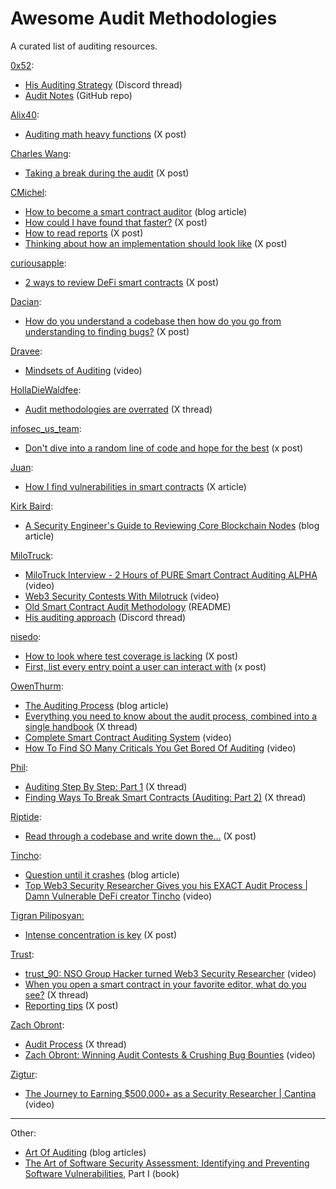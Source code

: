 # Awesome Audit Methodologies
A curated list of auditing resources.

[0x52](https://x.com/IAm0x52):
- [His Auditing Strategy](https://discord.com/channels/892958705933512744/1110934932240465990/1111092389466087455) (Discord thread)
- [Audit Notes](https://github.com/IAm0x52/AuditNoteSharing) (GitHub repo)

[Alix40](https://x.com/AliX__40):
- [Auditing math heavy functions](https://x.com/AliX__40/status/1807319152811512143) (X post)

[Charles Wang](https://x.com/0xCharlesWang):
- [Taking a break during the audit](https://x.com/0xCharlesWang/status/1697927014416552313) (X post)

[CMichel](https://x.com/cmichelio):
- [How to become a smart contract auditor](https://cmichel.io/how-to-become-a-smart-contract-auditor/) (blog article)
- [How could I have found that faster?](https://x.com/cmichelio/status/1884541645078818897) (X post)
- [How to read reports](https://x.com/cmichelio/status/1892192145047736333) (X post)
- [Thinking about how an implementation should look like](https://x.com/cmichelio/status/1807332056852217886) (X post)

[curiousapple](https://x.com/0xcuriousapple):
- [2 ways to review DeFi smart contracts](https://x.com/0xcuriousapple/status/1961582165679911114) (X post)

[Dacian](https://x.com/DevDacian):
- [How do you understand a codebase then how do you go from understanding to finding bugs?](https://x.com/DevDacian/status/1754129562261446679) (X post)

[Dravee](https://x.com/bowtieddravee):
- [Mindsets of Auditing](https://justdravee.github.io/posts/video-mindsets-of-auditing/) (video)

[HollaDieWaldfee](https://x.com/HollaWaldfee100):
- [Audit methodologies are overrated](https://x.com/HollaWaldfee100/status/1754806292458131457) (X thread)

[infosec_us_team](https://x.com/Infosec_us_team):
- [Don't dive into a random line of code and hope for the best](https://x.com/nisedo_/status/1959941939702198358) (x post)

[Juan](https://x.com/0xjuaan):
- [How I find vulnerabilities in smart contracts](https://x.com/0xjuaan/status/1806696969223745714) (X article)

[Kirk Baird](https://x.com/kirkthebaird):
- [A Security Engineer's Guide to Reviewing Core Blockchain Nodes](https://blog.sigmaprime.io/core-node-security.html) (blog article)

[MiloTruck](https://x.com/MiloTruck):
- [MiloTruck Interview - 2 Hours of PURE Smart Contract Auditing ALPHA](https://www.youtube.com/watch?v=g5Obbl0cAwk) (video)
- [Web3 Security Contests With Milotruck](https://www.youtube.com/watch?v=DySpPB3079k) (video)
- [Old Smart Contract Audit Methodology](https://github.com/MiloTruck/smart-contract/blob/main/notes/audit-methodology.md) (README)
- [His auditing approach](https://discord.com/channels/892958705933512744/1155883471655403651/1155898999757344948) (Discord thread)

[nisedo](https://x.com/nisedo_):
- [How to look where test coverage is lacking](https://x.com/nisedo_/status/1703803338326704217) (X post)
- [First, list every entry point a user can interact with](https://x.com/nisedo_/status/1960289620199129089) (x post)

[OwenThurm](https://x.com/0xOwenThurm):
- [The Auditing Process](https://lab.guardianaudits.com/the-auditors-handbook/the-auditing-process) (blog article)
- [Everything you need to know about the audit process, combined into a single handbook](https://x.com/0xOwenThurm/thread/1618386420456099841) (X thread)
- [Complete Smart Contract Auditing System](https://youtu.be/5g-Hzw5ind8) (video)
- [How To Find SO Many Criticals You Get Bored Of Auditing](https://youtu.be/oIoozgIl4pw) (video)

[Phil](https://x.com/philbugcatcher):
- [Auditing Step By Step: Part 1](https://x.com/philbugcatcher/status/1966635679368003633) (X thread)
- [Finding Ways To Break Smart Contracts (Auditing: Part 2)](https://x.com/philbugcatcher/status/1968901624169984006) (X thread)

[Riptide](https://x.com/0xriptide):
- [Read through a codebase and write down the...](https://x.com/0xriptide/status/1697616825335394440) (X post)

[Tincho](https://x.com/tinchoabbate):
- [Question until it crashes](https://blog.theredguild.org/question-until-it-crashes/) (blog article)
- [Top Web3 Security Researcher Gives you his EXACT Audit Process | Damn Vulnerable DeFi creator Tincho](https://www.youtube.com/watch?v=A-T9F0anN1E) (video)

[Tigran Piliposyan:](https://x.com/tpiliposian)
- [Intense concentration is key](https://x.com/tpiliposian/status/1697966996359377131) (X post)

[Trust](https://x.com/trust__90):
- [trust_90: NSO Group Hacker turned Web3 Security Researcher](https://youtu.be/NC4uzV-syIw) (video)
- [When you open a smart contract in your favorite editor, what do you see?](https://x.com/trust__90/status/1661421041414025216) (X thread)
- [Reporting tips](https://x.com/trust__90/status/1734182172855095367) (X post)

[Zach Obront](https://x.com/zachobront):
- [Audit Process](https://x.com/zachobront/status/1606132664422891520) (X thread)
- [Zach Obront: Winning Audit Contests & Crushing Bug Bounties](https://youtu.be/57V-57ZXmfA) (video)

[Zigtur](https://x.com/zigtur):
- [The Journey to Earning $500,000+ as a Security Researcher | Cantina](https://www.youtube.com/watch?v=_5Fya4Lu7-Q) (video)

---

Other:
- [Art Of Auditing](https://web3-sec.gitbook.io/art-of-auditing/) (blog articles)
- [The Art of Software Security Assessment: Identifying and Preventing Software Vulnerabilities](https://repo.zenk-security.com/Techniques%20d.attaques%20%20.%20%20Failles/The%20Art%20of%20Software%20Security%20Assessment%20-%20Identifying%20and%20Preventing%20Software%20Vulnerabilities.pdf), Part I (book)
